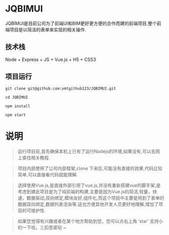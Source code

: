 # JQBIMUI

JQBIMUI是目前公司为了前端UI和BIM更好更方便的合作而建的前端项目.整个前端项目是以简洁的表单来实现的相关操作.

## 技术栈

Node + Express + JS + Vue.js + H5 + CSS3  


## 项目运行

```
git clone git@github.com:xmtgithub123/JQBIMUI.git 

cd JQBIMUI

npm install

npm start

```
# 说明

> 运行项目前,首先确保本机上已有了运行Nodejs的环境,如果没有,可以去网上查找相关教程.

> 项目内部使用了公司内部框架,clone 下来后,可能没有直接的效果,代码比较简单,可以直接看代码就能理解.

> 选择使用Vue.js,是直接外部引用了vue.js,并没有重新搭建vue的脚手架,是考虑到建此项目是为了纯前端的构建,主要是因为Vue.js的简洁,轻量，快速，数据驱动,双向绑定,模块友好,组件化,而这个项目中主要是用到了表单的数据双向绑定,数据列表渲染等.这也方便其他开发人员更好地理解,增加了项目的可维护性.

> 如果您觉得有兴趣或者在某个地方帮助到您，您可以点右上角 ‘star’ 支持小的一下哈，三扣思密哒 ~
